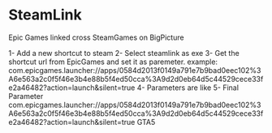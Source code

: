 # SteamLink
Epic Games linked cross SteamGames on BigPicture

1- Add a new shortcut to steam
2- Select steamlink as exe
3- Get the shortcut url from EpicGames and set it as paremeter. example:
    com.epicgames.launcher://apps/0584d2013f0149a791e7b9bad0eec102%3A6e563a2c0f5f46e3b4e88b5f4ed50cca%3A9d2d0eb64d5c44529cece33fe2a46482?action=launch&silent=true
4- Parameters are like
    <epic games url> <Executable game name> 
5- Final Parameter
  com.epicgames.launcher://apps/0584d2013f0149a791e7b9bad0eec102%3A6e563a2c0f5f46e3b4e88b5f4ed50cca%3A9d2d0eb64d5c44529cece33fe2a46482?action=launch&silent=true GTA5
